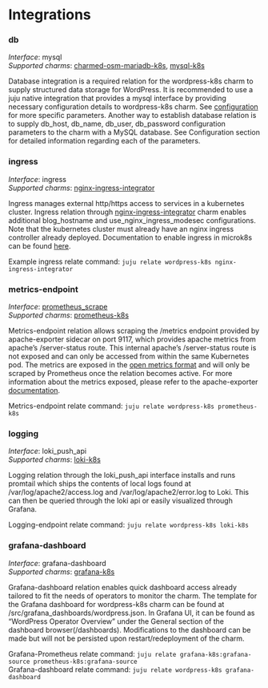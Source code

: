 # Integrations

### db

_Interface_: mysql  
_Supported charms_: [charmed-osm-mariadb-k8s](https://charmhub.io/mysql),
[mysql-k8s](https://charmhub.io/mysql-k8s)

Database integration is a required relation for the wordpress-k8s charm to supply structured data
storage for WordPress. It is recommended to use a juju native integration that provides a mysql
interface by providing necessary configuration details to wordpress-k8s charm. See
[configuration](configuration.md) for more specific parameters.
Another way to establish database relation is to supply db_host, db_name, db_user, db_password
configuration parameters to the charm with a MySQL database. See Configuration section for detailed
information regarding each of the parameters.

### ingress

_Interface_: ingress  
_Supported charms_: [nginx-ingress-integrator](https://charmhub.io/nginx-ingress-integrator)

Ingress manages external http/https access to services in a kubernetes cluster.
Ingress relation through [nginx-ingress-integrator](https://charmhub.io/nginx-ingress-integrator)
charm enables additional blog_hostname and use_nginx_ingress_modesec configurations. Note that the
kubernetes cluster must already have an nginx ingress controller already deployed. Documentation to
enable ingress in microk8s can be found [here](https://microk8s.io/docs/addon-ingress).

Example ingress relate command: `juju relate wordpress-k8s nginx-ingress-integrator`

### metrics-endpoint

_Interface_: [prometheus_scrape](https://charmhub.io/interfaces/prometheus_scrape-v0)  
_Supported charms_: [prometheus-k8s](https://charmhub.io/prometheus-k8s)

Metrics-endpoint relation allows scraping the /metrics endpoint provided by apache-exporter sidecar
on port 9117, which provides apache metrics from apache’s /server-status route. This internal
apache’s /server-status route is not exposed and can only be accessed from within the same
Kubernetes pod. The metrics are exposed in the [open metrics format](https://github.com/OpenObservability/OpenMetrics/blob/main/specification/OpenMetrics.md#data-model) and will only be scraped by Prometheus once the relation becomes active. For more
information about the metrics exposed, please refer to the apache-exporter [documentation](https://github.com/Lusitaniae/apache_exporter#collectors).

Metrics-endpoint relate command: `juju relate wordpress-k8s prometheus-k8s`

### logging

_Interface_: loki_push_api  
_Supported charms_: [loki-k8s](https://charmhub.io/loki-k8s)

Logging relation through the loki_push_api interface installs and runs promtail which ships the
contents of local logs found at /var/log/apache2/access.log and /var/log/apache2/error.log to Loki.
This can then be queried through the loki api or easily visualized through Grafana.

Logging-endpoint relate command: `juju relate wordpress-k8s loki-k8s`

### grafana-dashboard

_Interface_: grafana-dashboard  
_Supported charms_: [grafana-k8s](https://charmhub.io/grafana-k8s)

Grafana-dashboard relation enables quick dashboard access already tailored to fit the needs of
operators to monitor the charm. The template for the Grafana dashboard for wordpress-k8s charm can
be found at /src/grafana_dashboards/wordpress.json. In Grafana UI, it can be found as “WordPress
Operator Overview” under the General section of the dashboard browser(/dashboards). Modifications
to the dashboard can be made but will not be persisted upon restart/redeployment of the charm.

Grafana-Prometheus relate command: `juju relate grafana-k8s:grafana-source prometheus-k8s:grafana-source`  
Grafana-dashboard relate command: `juju relate wordpress-k8s grafana-dashboard`
